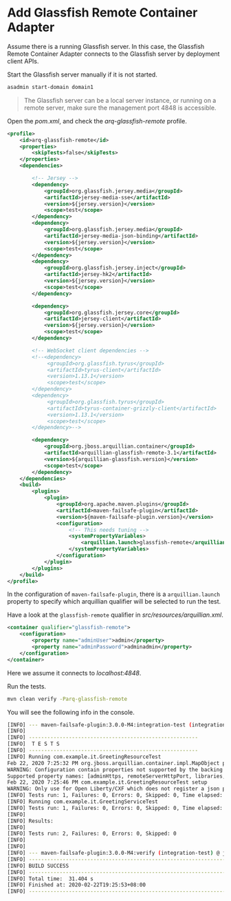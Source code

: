 # Add Glassfish Remote Container Adapter

Assume there is a running Glassfish server.  In this case, the Glassfish Remote Container Adapter connects to the Glassfish server by deployment client APIs.

Start the Glassfish server manually if it is not started. 

```bash
asadmin start-domain domain1
```

> The Glassfish server can be a local server instance, or running on a remote server,  make sure the management port 4848 is accessible.

Open the *pom.xml*, and check the *arq-glassfish-remote* profile.

```xml
<profile>
    <id>arq-glassfish-remote</id>
    <properties>
        <skipTests>false</skipTests>
    </properties>
    <dependencies>

        <!-- Jersey -->
        <dependency>
            <groupId>org.glassfish.jersey.media</groupId>
            <artifactId>jersey-media-sse</artifactId>
            <version>${jersey.version}</version>
            <scope>test</scope>
        </dependency>
        <dependency>
            <groupId>org.glassfish.jersey.media</groupId>
            <artifactId>jersey-media-json-binding</artifactId>
            <version>${jersey.version}</version>
            <scope>test</scope>
        </dependency>
        <dependency>
            <groupId>org.glassfish.jersey.inject</groupId>
            <artifactId>jersey-hk2</artifactId>
            <version>${jersey.version}</version>
            <scope>test</scope>
        </dependency>

        <dependency>
            <groupId>org.glassfish.jersey.core</groupId>
            <artifactId>jersey-client</artifactId>
            <version>${jersey.version}</version>
            <scope>test</scope>
        </dependency>

        <!-- WebSocket client dependencies -->
        <!--<dependency>
             <groupId>org.glassfish.tyrus</groupId>
             <artifactId>tyrus-client</artifactId>
             <version>1.13.1</version>
             <scope>test</scope>
        </dependency>
        <dependency>
             <groupId>org.glassfish.tyrus</groupId>
             <artifactId>tyrus-container-grizzly-client</artifactId>
             <version>1.13.1</version>
             <scope>test</scope>
        </dependency>-->

        <dependency>
            <groupId>org.jboss.arquillian.container</groupId>
            <artifactId>arquillian-glassfish-remote-3.1</artifactId>
            <version>${arquillian-glassfish.version}</version>
            <scope>test</scope>
        </dependency>
    </dependencies>
    <build>
        <plugins>
            <plugin>
                <groupId>org.apache.maven.plugins</groupId>
                <artifactId>maven-failsafe-plugin</artifactId>
                <version>${maven-failsafe-plugin.version}</version>
                <configuration>
                    <!-- This needs tuning -->
                    <systemPropertyVariables>
                        <arquillian.launch>glassfish-remote</arquillian.launch>
                    </systemPropertyVariables>
                </configuration>
            </plugin>
        </plugins>
    </build>
</profile>
```

In the configuration of `maven-failsafe-plugin`, there is a  `arquillian.launch`  property to specify which arquillian qualifier will be selected to run the test.

Have a look at the `glassfish-remote`  qualifier in *src/resources/arquillian.xml*.

```xml
<container qualifier="glassfish-remote">
    <configuration>
        <property name="adminUser">admin</property>
        <property name="adminPassword">adminadmin</property>
    </configuration>
</container>
```

Here we assume it connects to *localhost:4848*. 

Run the tests.

```bash
mvn clean verify -Parq-glassfish-remote
```

You will see the following info in the console.

```bash
[INFO] --- maven-failsafe-plugin:3.0.0-M4:integration-test (integration-test) @ jakartaee8-starter ---
[INFO]
[INFO] -------------------------------------------------------
[INFO]  T E S T S
[INFO] -------------------------------------------------------
[INFO] Running com.example.it.GreetingResourceTest
Feb 22, 2020 7:25:32 PM org.jboss.arquillian.container.impl.MapObject populate
WARNING: Configuration contain properties not supported by the backing object org.jboss.arquillian.container.glassfish.remote_3_1.GlassFishRestConfiguration
Supported property names: [adminHttps, remoteServerHttpPort, libraries, type, remoteServerAddress, target, retries, remoteServerAdminPort, remoteServerAdminHttps, adminUser, authorisation, waitTimeMs, adminPort, properties, adminPassword, adminHost]
Feb 22, 2020 7:25:46 PM com.example.it.GreetingResourceTest setup
WARNING: Only use for Open Liberty/CXF which does not register a json provider automatically.
[INFO] Tests run: 1, Failures: 0, Errors: 0, Skipped: 0, Time elapsed: 16.217 s - in com.example.it.GreetingResourceTest
[INFO] Running com.example.it.GreetingServiceTest
[INFO] Tests run: 1, Failures: 0, Errors: 0, Skipped: 0, Time elapsed: 4.217 s - in com.example.it.GreetingServiceTest
[INFO]
[INFO] Results:
[INFO]
[INFO] Tests run: 2, Failures: 0, Errors: 0, Skipped: 0
[INFO]
[INFO]
[INFO] --- maven-failsafe-plugin:3.0.0-M4:verify (integration-test) @ jakartaee8-starter ---
[INFO] -----------------------------------------------------------------
[INFO] BUILD SUCCESS
[INFO] -----------------------------------------------------------------
[INFO] Total time:  31.404 s
[INFO] Finished at: 2020-02-22T19:25:53+08:00
[INFO] -----------------------------------------------------------------
```

### 